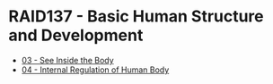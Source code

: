 # RAID137 - Basic Human Structure and Development

* [03 - See Inside the Body](03%20-%20See%20Inside%20the%20Body.md)
* [04 - Internal Regulation of Human Body](04%20-%20Internal%20Regulation%20of%20Human%20Body.md)
